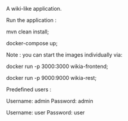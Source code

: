 A wiki-like application.

Run the application :

mvn clean install;

docker-compose up;

Note : you can start the images individually via:

docker run -p 3000:3000 wikia-frontend;

docker run -p 9000:9000 wikia-rest;

Predefined users : 

Username: admin Password: admin

Username: user Password: user
 
